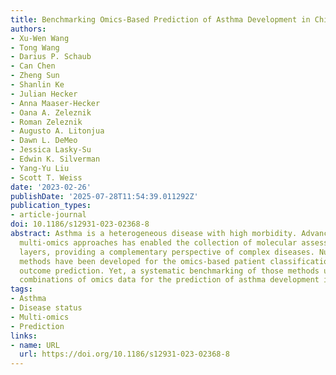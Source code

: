 ```yaml
---
title: Benchmarking Omics-Based Prediction of Asthma Development in Children
authors:
- Xu-Wen Wang
- Tong Wang
- Darius P. Schaub
- Can Chen
- Zheng Sun
- Shanlin Ke
- Julian Hecker
- Anna Maaser-Hecker
- Oana A. Zeleznik
- Roman Zeleznik
- Augusto A. Litonjua
- Dawn L. DeMeo
- Jessica Lasky-Su
- Edwin K. Silverman
- Yang-Yu Liu
- Scott T. Weiss
date: '2023-02-26'
publishDate: '2025-07-28T11:54:39.011292Z'
publication_types:
- article-journal
doi: 10.1186/s12931-023-02368-8
abstract: Asthma is a heterogeneous disease with high morbidity. Advancement in high-throughput
  multi-omics approaches has enabled the collection of molecular assessments at different
  layers, providing a complementary perspective of complex diseases. Numerous computational
  methods have been developed for the omics-based patient classification or disease
  outcome prediction. Yet, a systematic benchmarking of those methods using various
  combinations of omics data for the prediction of asthma development is still lacking.
tags:
- Asthma
- Disease status
- Multi-omics
- Prediction
links:
- name: URL
  url: https://doi.org/10.1186/s12931-023-02368-8
---
```

